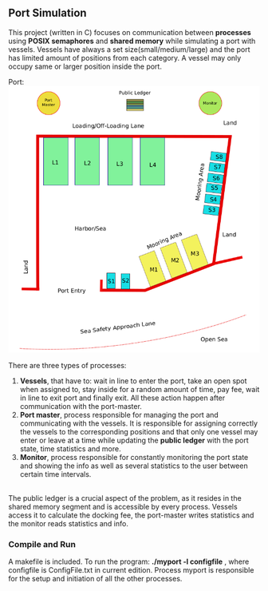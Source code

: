 
## Port Simulation

This project (written in C) focuses on communication between **processes** using **POSIX semaphores** and **shared memory** while simulating a port with vessels. Vessels have always a set size(small/medium/large) and the port has limited amount of positions from each category. A vessel may only occupy same or larger position inside the port.<br>

Port:<br>
![homepage](https://github.com/errikosg/Port_Simulation/blob/master/img/port.png)
<br>

There are three types of processes:
1. **Vessels**, that have to: wait in line to enter the port, take an open spot when assigned to, stay inside for a random amount of time, pay fee, wait in line to exit port and finally exit. All these action happen after communication with the port-master.
2. **Port master**, process responsible for managing the port and communicating with the vessels. It is responsible for assigning correctly the vessels to the corresponding positions and that only one vessel may enter or leave at a time while updating the **public ledger** with the port state, time statistics and more.
3. **Monitor**, process responsible for constantly monitoring the port state and showing the info as well as several statistics to the user between certain time intervals. 

<br> The public ledger is a crucial aspect of the problem, as it resides in the shared memory segment and is accessible by every process. Vessels access it to calculate the docking fee, the port-master writes statistics and the monitor reads statistics and info.

### Compile and Run
A makefile is included. To run the program: **./myport -l configfile** , where configfile is ConfigFile.txt in current edition. Process myport is responsible for the setup and initiation of all the other processes.


